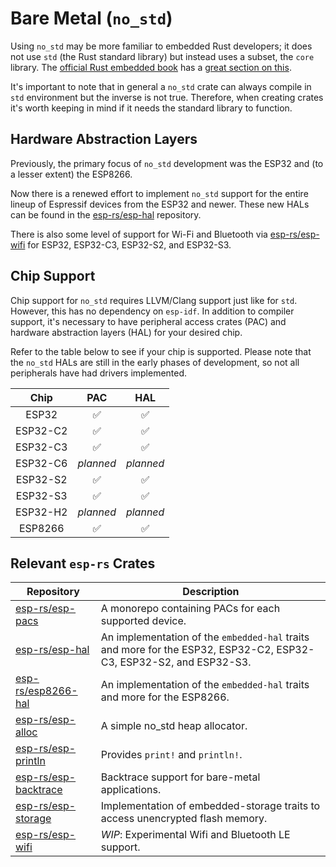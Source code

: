 # Bare Metal (`no_std`)

Using `no_std` may be more familiar to embedded Rust developers; it does not use `std` (the Rust standard library) but instead uses a subset, the `core` library. The [official Rust embedded book] has a [great section on this].

It's important to note that in general a `no_std` crate can always compile in `std` environment but the inverse is not true. Therefore, when creating crates it's worth keeping in mind if it needs the standard library to function.

[great section on this]: https://docs.rust-embedded.org/book/intro/no-std.html
[official rust embedded book]: https://docs.rust-embedded.org/

## Hardware Abstraction Layers

Previously, the primary focus of `no_std` development was the ESP32 and (to a lesser extent) the ESP8266.

Now there is a renewed effort to implement `no_std` support for the entire lineup of Espressif devices from the ESP32 and newer. These new HALs can be found in the [esp-rs/esp-hal] repository.

There is also some level of support for Wi-Fi and Bluetooth via [esp-rs/esp-wifi] for ESP32, ESP32-C3, ESP32-S2, and ESP32-S3.

[esp-rs/esp-hal]: https://github.com/esp-rs/esp-hal
[esp-rs/esp-wifi]: https://github.com/esp-rs/esp-wifi

## Chip Support

Chip support for `no_std` requires LLVM/Clang support just like for `std`. However, this has no dependency on `esp-idf`. In addition to compiler support, it's necessary to have peripheral access crates (PAC) and hardware abstraction layers (HAL) for your desired chip.

Refer to the table below to see if your chip is supported. Please note that the `no_std` HALs are still in the early phases of development, so not all peripherals have had drivers implemented.

|   Chip   |    PAC    |    HAL    |
| :------: | :-------: | :-------: |
|  ESP32   |     ✅     |     ✅     |
| ESP32-C2 |     ✅     |     ✅     |
| ESP32-C3 |     ✅     |     ✅     |
| ESP32-C6 | _planned_ | _planned_ |
| ESP32-S2 |     ✅     |     ✅     |
| ESP32-S3 |     ✅     |     ✅     |
| ESP32-H2 | _planned_ | _planned_ |
| ESP8266  |     ✅     |     ✅     |

## Relevant `esp-rs` Crates

| Repository             | Description                                                                                                        |
| ---------------------- | ------------------------------------------------------------------------------------------------------------------ |
| [esp-rs/esp-pacs]      | A monorepo containing PACs for each supported device.                                                              |
| [esp-rs/esp-hal]       | An implementation of the `embedded-hal` traits and more for the ESP32, ESP32-C2, ESP32-C3, ESP32-S2, and ESP32-S3. |
| [esp-rs/esp8266-hal]   | An implementation of the `embedded-hal` traits and more for the ESP8266.                                           |
| [esp-rs/esp-alloc]     | A simple no_std heap allocator.                                                                                    |
| [esp-rs/esp-println]   | Provides `print!` and `println!`.                                                                                  |
| [esp-rs/esp-backtrace] | Backtrace support for bare-metal applications.                                                                     |
| [esp-rs/esp-storage]   | Implementation of embedded-storage traits to access unencrypted flash memory.                                      |
| [esp-rs/esp-wifi]      | _WIP_: Experimental Wifi and Bluetooth LE support.                                                                 |


[esp-rs/esp-pacs]: https://github.com/esp-rs/esp-pacs
[esp-rs/esp-hal]: https://github.com/esp-rs/esp-hal
[esp-rs/esp8266-hal]: https://github.com/esp-rs/esp8266-hal
[esp-rs/esp-alloc]: https://github.com/esp-rs/esp-alloc
[esp-rs/esp-backtrace]: https://github.com/esp-rs/esp-backtrace
[esp-rs/esp-storage]: https://github.com/esp-rs/esp-storage
[esp-rs/esp-wifi]: https://github.com/esp-rs/esp-wifi
[esp-rs/esp-println]: https://github.com/esp-rs/esp-println
